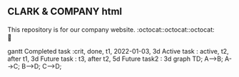 ## CLARK & COMPANY html
This repository is for our company website.
:octocat::octocat::octocat:　　
:metal:

gantt
  Completed task :crit, done,    t1, 2022-01-03, 3d
  Active task    :      active,  t2, after t1,   3d
  Future task    :               t3, after t2,   5d
  Future task2   :                               3d
graph TD;
    A-->B;
    A-->C;
    B-->D;
    C-->D;
